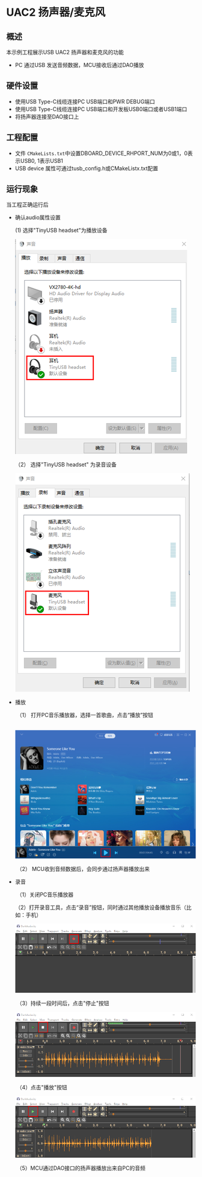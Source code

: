 # UAC2 扬声器/麦克风

## 概述

本示例工程展示USB UAC2 扬声器和麦克风的功能

- PC 通过USB 发送音频数据，MCU接收后通过DAO播放

## 硬件设置

* 使用USB Type-C线缆连接PC USB端口和PWR DEBUG端口
* 使用USB Type-C线缆连接PC USB端口和开发板USB0端口或者USB1端口
* 将扬声器连接至DAO接口上

## 工程配置

- 文件 `CMakeLists.txt`中设置DBOARD_DEVICE_RHPORT_NUM为0或1，0表示USB0, 1表示USB1
- USB device 属性可通过tusb_config.h或CMakeListx.txt配置

## 运行现象

当工程正确运行后

* 确认audio属性设置

  (1)  选择"TinyUSB headset"为播放设备

  ![img](../../../../../../assets/sdk/samples/tinyusb/tingyusb_uac2_speaker.png)

  （2） 选择"TinyUSB headset" 为录音设备

  ![img](../../../../../../assets/sdk/samples/tinyusb/tinyusb_uac2_microphone.png)

- 播放

  ​	（1） 打开PC音乐播放器，选择一首歌曲，点击“播放”按钮

  ​	  ![](../../../../../../assets/sdk/samples/tinyusb/uac2_speaker_mic_play.png)

  ​    （2） MCU收到音频数据后，会同步通过扬声器播放出来

- 录音

  ​     （1）关闭PC音乐播放器

  ​     （2）打开录音工具，点击“录音”按钮，同时通过其他播放设备播放音乐（比如：手机）

  ![](../../../../../../assets/sdk/samples/tinyusb/uac2_speaker_mic_record.png)

  ​	 （3）持续一段时间后，点击"停止"按钮

  ![](../../../../../../assets/sdk/samples/tinyusb/uac2_speaker_mic_stop.png)

  ​     （4）点击"播放"按钮

  ![](../../../../../../assets/sdk/samples/tinyusb/uac2_speaker_mic_playback.png)

  ​     （5）MCU通过DAO接口的扬声器播放出来自PC的音频

  ​      

